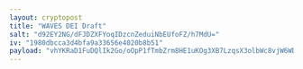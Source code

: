 ```yaml
---
layout: cryptopost
title: "WAVES DEI Draft"
salt: "d92EY2NG/dFJDZXFYoqIDzcnZeduiNbEUfoFZ/h7MdU="
iv: "1980dbcca3d4bfa9a33656e4020b8b51"
payload: "vhYKRaD1FuDQlIk2Go/oOpP1fTmbZrm8HE1uKOg3XB7LzqsX3olbWc8vjW6WDOL17GnXbKzOFQT0l5fMox/z9UVKnWmg8me5tklfgFu8/GciPp7iIyTYi6T4rW6Mvsgi"
---
```

